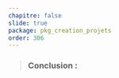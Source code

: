 ```yaml
---
chapitre: false
slide: true
package: pkg_creation_projets
order: 306
---
```

<!-- new slide -->
> ### Conclusion :